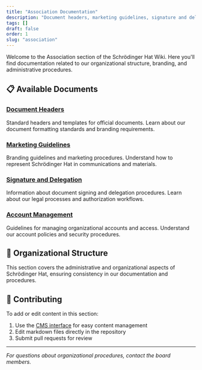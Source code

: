 ```yaml
---
title: "Association Documentation"
description: "Document headers, marketing guidelines, signature and delegation, account management for Schrödinger Hat"
tags: []
draft: false
order: 1
slug: "association"
---
```


Welcome to the Association section of the Schrödinger Hat Wiki. Here you'll find documentation related to our organizational structure, branding, and administrative procedures.

## 📋 Available Documents

### [Document Headers](/HeaderDocs/)
Standard headers and templates for official documents. Learn about our document formatting standards and branding requirements.

### [Marketing Guidelines](/Marketing/)
Branding guidelines and marketing procedures. Understand how to represent Schrödinger Hat in communications and materials.

### [Signature and Delegation](/Firma/)
Information about document signing and delegation procedures. Learn about our legal processes and authorization workflows.

### [Account Management](/Accounts/)
Guidelines for managing organizational accounts and access. Understand our account policies and security procedures.

## 🏢 Organizational Structure

This section covers the administrative and organizational aspects of Schrödinger Hat, ensuring consistency in our documentation and procedures.

## 📝 Contributing

To add or edit content in this section:
1. Use the [CMS interface](/admin/) for easy content management
2. Edit markdown files directly in the repository
3. Submit pull requests for review

---

*For questions about organizational procedures, contact the board members.* 